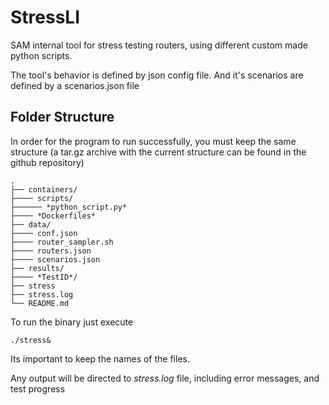 
# StressLI
SAM internal tool for stress testing routers, using different custom made python scripts.

The tool's behavior is defined by json config file.
And it's scenarios are defined by a scenarios.json file

## Folder Structure
In order for the program to run successfully, you must keep the same structure (a tar.gz archive with the current structure can be found in the github repository)

```
.
├── containers/
├──── scripts/
├────── *python_script.py*
├──── *Dockerfiles*
├── data/
├──── conf.json
├──── router_sampler.sh
├──── routers.json
├──── scenarios.json
├── results/
├──── *TestID*/
├── stress
├── stress.log
└── README.md
```
To run the binary just execute
```
./stress&
```

Its important to keep the names of the files.

Any output will be directed to *stress.log* file, including error messages, and test progress